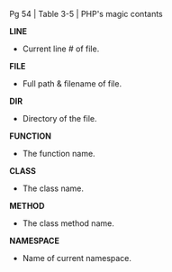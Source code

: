 Pg 54 | Table 3-5 | PHP's magic contants

__LINE__
- Current line # of file.

__FILE__
- Full path & filename of file.

__DIR__
- Directory of the file.

__FUNCTION__
- The function name.

__CLASS__
- The class name.

__METHOD__
- The class method name.

__NAMESPACE__
- Name of current namespace.
